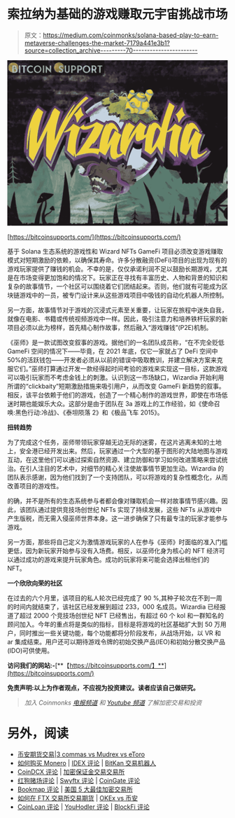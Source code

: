 # 索拉纳为基础的游戏赚取元宇宙挑战市场

> 原文：<https://medium.com/coinmonks/solana-based-play-to-earn-metaverse-challenges-the-market-7179a441e3b1?source=collection_archive---------70----------------------->

![](img/d22473d8e834ab99e04e752ebc8fd925.png)

[https://bitcoinsupports.com/](https://bitcoinsupports.com/)

基于 Solana 生态系统的游戏性和 Wizard NFTs GameFi 项目必须改变游戏赚取模式对短期激励的依赖，以确保其寿命。许多分散融资(DeFi)项目的出现为现有的游戏玩家提供了赚钱的机会。不幸的是，仅仅承诺利润不足以鼓励长期游戏，尤其是在市场变得更加饱和的情况下。玩家正在寻找有丰富历史、人物和背景的知识和复杂的故事情节，一个社区可以围绕着它们团结起来。否则，他们就有可能成为区块链游戏中的一员，被专门设计来从这些游戏项目中吸钱的自动化机器人所控制。

另一方面，故事情节对于游戏的沉浸式元素至关重要，让玩家在旅程中迷失自我，就像在电影、书籍或传统视频游戏中一样。因此，吸引注意力和培养铁杆玩家的新项目必须以此为榜样，首先精心制作故事，然后融入“游戏赚钱”(P2E)机制。

《巫师》是一款试图改变叙事的游戏。据他们的一名团队成员称，“在不完全贬低 GameFi 空间的情况下——毕竟，在 2021 年底，仅它一家就占了 DeFi 空间中 50%的活跃钱包——开发者必须从以前的错误中吸取教训，并建立解决方案来克服它们。”巫师打算通过开发一款经得起时间考验的游戏来实现这一目标，这款游戏可以吸引玩家而不考虑金钱上的刺激。认识到这一市场缺口，Wizardia 开始利用所谓的“clickbaity”短期激励措施来吸引用户，从而改变 GameFi 新趋势的叙事。相反，该平台依赖于他们的游戏，创造了一个精心制作的游戏世界，即使在市场低迷时期也能娱乐大众。这部分是由于团队在 3a 游戏上的工作经验，如《使命召唤:黑色行动:冷战》、《泰坦陨落 2》和《极品飞车 2015》。

**扭转趋势**

为了完成这个任务，巫师带领玩家穿越无边无际的迷雾，在这片逃离未知的土地上，安全港已经开发出来。然后，玩家通过一个大型的基于图形的大陆地图与游戏互动，在这里他们可以通过探索自然资源、建立防御和学习如何改进策略来尝试统治。在引人注目的艺术中，对细节的精心关注使故事情节更加生动。Wizardia 的团队表示感谢，因为他们找到了一个支持团队，可以将游戏的复杂性概念化，从而改善项目的游戏性。

的确，并不是所有的生态系统参与者都会像对赚取机会一样对故事情节感兴趣。因此，该团队通过提供竞技场创世纪 NFTs 实现了持续发展，这些 NFTs 从游戏中产生版税，而无需入侵巫师世界本身。这一进步确保了只有最专注的玩家才能参与游戏。

另一方面，那些将自己定义为激情游戏玩家的人在参与《巫师》时面临的准入门槛更低，因为新玩家开始参与没有入场费。相反，以巫师化身为核心的 NFT 经济可以通过成功的游戏来提升玩家角色。成功的玩家将来可能会选择出租他们的 NFT。

**一个欣欣向荣的社区**

在过去的六个月里，该项目的私人轮次已经完成了 90 %,其种子轮次在不到一周的时间内就结束了，该社区已经发展到超过 233，000 名成员。Wizardia 已经报道了超过 2000 个竞技场创世纪 NFT 已经售出，有超过 60 个 kol 和一群知名的顾问加入。今年的重点将是类似的指标，目标是将游戏的社区基础扩大到 50 万用户，同时推出一些关键功能，每个功能都将分阶段发布，从战场开始，以 VR 和 ar 集成结束。用户还可以期待游戏令牌的初始交换产品(IEO)和初始分散交换产品(IDO)可供使用。

**访问我们的网站:-**[**【https://bitcoinsupports.com/】**](https://bitcoinsupports.com/)

**免责声明:以上为作者观点，不应视为投资建议。读者应该自己做研究。**

> *加入 Coinmonks* [*电报频道*](https://t.me/coincodecap) *和* [*Youtube 频道*](https://www.youtube.com/c/coinmonks/videos) *了解加密交易和投资*

# 另外，阅读

*   [币安期货交易](https://coincodecap.com/binance-futures-trading)|[3 commas vs Mudrex vs eToro](https://coincodecap.com/mudrex-3commas-etoro)
*   [如何购买 Monero](https://coincodecap.com/buy-monero) | [IDEX 评论](https://coincodecap.com/idex-review) | [BitKan 交易机器人](https://coincodecap.com/bitkan-trading-bot)
*   [CoinDCX 评论](/coinmonks/coindcx-review-8444db3621a2) | [加密保证金交易交易所](https://coincodecap.com/crypto-margin-trading-exchanges)
*   [红狗赌场评论](https://coincodecap.com/red-dog-casino-review) | [Swyftx 评论](https://coincodecap.com/swyftx-review) | [CoinGate 评论](https://coincodecap.com/coingate-review)
*   [Bookmap 评论](https://coincodecap.com/bookmap-review-2021-best-trading-software) | [美国 5 大最佳加密交易所](https://coincodecap.com/crypto-exchange-usa)
*   [如何在 FTX 交易所交易期货](https://coincodecap.com/ftx-futures-trading) | [OKEx vs 币安](https://coincodecap.com/okex-vs-binance)
*   [CoinLoan 评论](https://coincodecap.com/coinloan-review) | [YouHodler 评论](/coinmonks/youhodler-4-easy-ways-to-make-money-98969b9689f2) | [BlockFi 评论](https://coincodecap.com/blockfi-review)